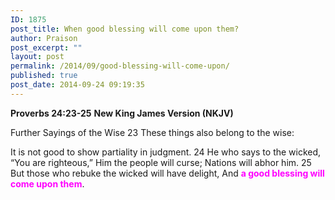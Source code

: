 ```yaml
---
ID: 1875
post_title: When good blessing will come upon them?
author: Praison
post_excerpt: ""
layout: post
permalink: /2014/09/good-blessing-will-come-upon/
published: true
post_date: 2014-09-24 09:19:35
---
```

<strong>Proverbs 24:23-25</strong>
<strong> New King James Version (NKJV)</strong>

Further Sayings of the Wise
23 These things also belong to the wise:

It is not good to show partiality in judgment.
24 He who says to the wicked, “You are righteous,”
Him the people will curse;
Nations will abhor him.
25 But those who rebuke the wicked will have delight,
And <span style="color: #ff00ff;"><strong>a good blessing will come upon them</strong></span>.